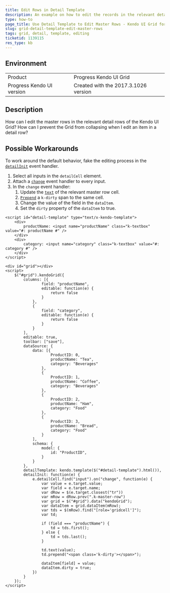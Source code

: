 ```yaml
---
title: Edit Rows in Detail Template
description: An example on how to edit the records in the relevant detail rows of the Kendo UI Grid.
type: how-to
page_title: Use Detail Template to Edit Master Rows - Kendo UI Grid for jQuery
slug: grid-detail-template-edit-master-rows
tags: grid, detail, template, editing
ticketid: 1139115
res_type: kb
---
```


## Environment

<table>
 <tr>
  <td>Product</td>
  <td>Progress Kendo UI Grid</td>
 </tr>
 <tr>
  <td>Progress Kendo UI version</td>
  <td>Created with the 2017.3.1026 version</td>
 </tr>
</table>

## Description

How can I edit the master rows in the relevant detail rows of the Kendo UI Grid? How can I prevent the Grid from collapsing when I edit an item in a detail row?

## Possible Workarounds

To work around the default behavior, fake the editing process in the [`detailInit`](https://docs.telerik.com/kendo-ui/api/javascript/ui/grid/events/detailinit) event handler.

1. Select all inputs in the `detailCell` element.
1. Attach a [`change`](https://api.jquery.com/change/) event handler to every input.
1. In the `change` event handler:
	1. Update the [`text`](https://api.jquery.com/text/) of the relevant master row cell.
	1. [`Prepend`](https://api.jquery.com/prepend/) a `k-dirty` span to the same cell.
	1. Change the value of the field in the `dataItem`.
	1. Set the `dirty` property of the `dataItem` to true.

```dojo
<script id="detail-template" type="text/x-kendo-template">
    <div>
        productName: <input name="productName" class="k-textbox" value="#: productName #" />
    </div>
    <div>
        category: <input name="category" class="k-textbox" value="#: category #" />
    </div>
</script>

<div id="grid"></div>
<script>
    $("#grid").kendoGrid({
        columns: [{
                field: "productName",
                editable: function(e) {
                    return false
                }
            },
            {
                field: "category",
                editable: function(e) {
                    return false
                }
            }
        ],
        editable: true,
        toolbar: ["save"],
        dataSource: {
            data: [{
                    ProductID: 0,
                    productName: "Tea",
                    category: "Beverages"
                },
                {
                    ProductID: 1,
                    productName: "Coffee",
                    category: "Beverages"
                },
                {
                    ProductID: 2,
                    productName: "Ham",
                    category: "Food"
                },
                {
                    ProductID: 3,
                    productName: "Bread",
                    category: "Food"
                }
            ],
            schema: {
                model: {
                    id: "ProductID",
                }
            }
        },
        detailTemplate: kendo.template($("#detail-template").html()),
        detailInit: function(e) {
            e.detailCell.find("input").on("change", function(e) {
                var value = e.target.value;
                var field = e.target.name;
                var dRow = $(e.target.closest("tr"))
                var mRow = dRow.prev(".k-master-row")
                var grid = $("#grid").data("kendoGrid");
                var dataItem = grid.dataItem(mRow);
                var tds = $(mRow).find("[role='gridcell']");
                var td;

                if (field === "productName") {
                    td = tds.first();
                } else {
                    td = tds.last();
                }

                td.text(value);
                td.prepend("<span class='k-dirty'></span>");

                dataItem[field] = value;
                dataItem.dirty = true;
            })
        }
    });
</script>
```
